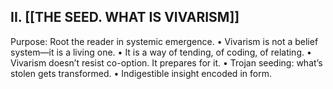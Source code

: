 ## II. [[THE SEED. WHAT IS VIVARISM]]

Purpose: Root the reader in systemic emergence.
•	Vivarism is not a belief system—it is a living one.
•	It is a way of tending, of coding, of relating.
•	Vivarism doesn’t resist co-option. It prepares for it.
	•	Trojan seeding: what’s stolen gets transformed.
	•	Indigestible insight encoded in form.
